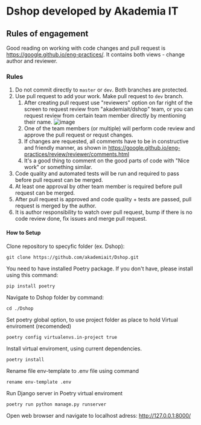 # Dshop developed by Akademia IT

## Rules of engagement
Good reading on working with code changes and pull request is https://google.github.io/eng-practices/. It contains both views - change author and reviewer.

### Rules

1. Do not commit directly to `master` or `dev`. Both branches are protected.
2. Use pull request to add your work. Make pull request to `dev` branch.
   1. After creating pull request use "reviewers" option on far right of the screen to request review from "akademiait/dshop" team, or you can request review from certain team member directly by mentioning their name.
      ![image](https://github.com/akademiait/Dshop/assets/989256/a5886335-b537-4a23-8655-1bcaba5c67ae)
   2. One of the team members (or multiple) will perform code review and approve the pull request or requst changes.
   3. If changes are requested, all comments have to be in constructive and friendly manner, as shown in https://google.github.io/eng-practices/review/reviewer/comments.html
   4. It's a good thing to comment on the good parts of code with "Nice work" or something similar. 
4. Code quality and automated tests will be run and required to pass before pull request can be merged. 
5. At least one approval by other team member is required before pull request can be merged.
6. After pull request is approved and code quality + tests are passed, pull request is merged by the author.
7. It is author responsibility to watch over pull request, bump if there is no code review done, fix issues and merge pull request.

#### How to Setup

Clone repository to specyfic folder (ex. Dshop):
```
git clone https://github.com/akademiait/Dshop.git
```
You need to have installed Poetry package. If you don't have, please install using this command:
```
pip install poetry
```
Navigate to Dshop folder by command:
```
cd ./Dshop
```
Set poetry global option, to use project folder as place to hold Virtual enviroment (recomended)
```
poetry config virtualenvs.in-project true
```
Install virtual enviroment, using current dependencies.
```
poetry install
```
Rename file env-template to .env file  using command
```
rename env-template .env
```
Run Django server in Poetry virtual enviroment
```
poetry run python manage.py runserver
```
Open web browser and navigate to localhost adress:  http://127.0.0.1:8000/ 